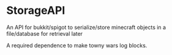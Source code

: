 # StorageAPI
An API for bukkit/spigot to serialize/store minecraft objects in a file/database for retrieval later

A required dependence to make towny wars log blocks.
